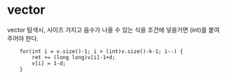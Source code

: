 # vector

vector 탐색시, 사이즈 가지고 음수가 나올 수 있는 식을 조건에 넣을거면 (int)를 붙여주어야 한다.

~~~
    for(int i = v.size()-1; i > (int)v.size()-k-1; i--) {
        ret += (long long)v[i]-1+d;
        v[i] = 1-d;
    }
~~~
